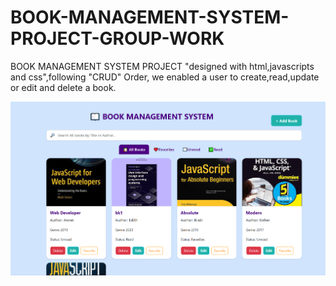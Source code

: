 # BOOK-MANAGEMENT-SYSTEM-PROJECT-GROUP-WORK
BOOK MANAGEMENT SYSTEM PROJECT "designed with html,javascripts and css",following "CRUD" Order, we enabled a user to create,read,update or edit and delete a book.



![image](bkms-1.PNG)